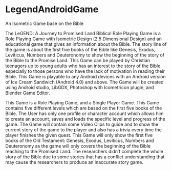 # LegendAndroidGame
An Isometric Game base on the Bible


The LeGEND: A Journey to Promised Land Biblical Role Playing Game is a Role Playing Game with Isometric Design (2.5 Dimensional Design) and an educational game that gives an information about the Bible. The story line of the game is about the first five books of the Bible like Genesis, Exodus, Leviticus, Numbers and Deuteronomy to show the beginning of the story of the Bible to the Promise Land. This Game can be played by Christian teenagers up to young adults who has an interest to the story of the Bible especially to those persons who have the lack of motivation in reading their Bible. This Game is playable to any Android devices with an Android version of Ice Cream Sandwich (Android 4.0) and above. The Game will be created using Android studio, LibGDX, Photoshop with Icometricon plugin, and Blender Game Editor.

This Game is a Role Playing Game, and a Single Player Game. This Game contains five different levels which are based on the first five books of the Bible. The User has only one profile or character account which allows him to create an account, saves and loads the specific level and progress of the game. The Game will contain some Video Clips to guide and to show the current story of the game to the player and also has a trivia every time the player finishes the given quest. This Game will only show the first five books of the Old Testament: Genesis, Exodus, Leviticus, Numbers and Deuteronomy as the game will only covers the beginning of the Bible reaching to the Promised Land. The researchers didn’t complete the whole story of the Bible due to some stories that has a conflict understanding that may cause the researchers to produce an inaccurate story game.
